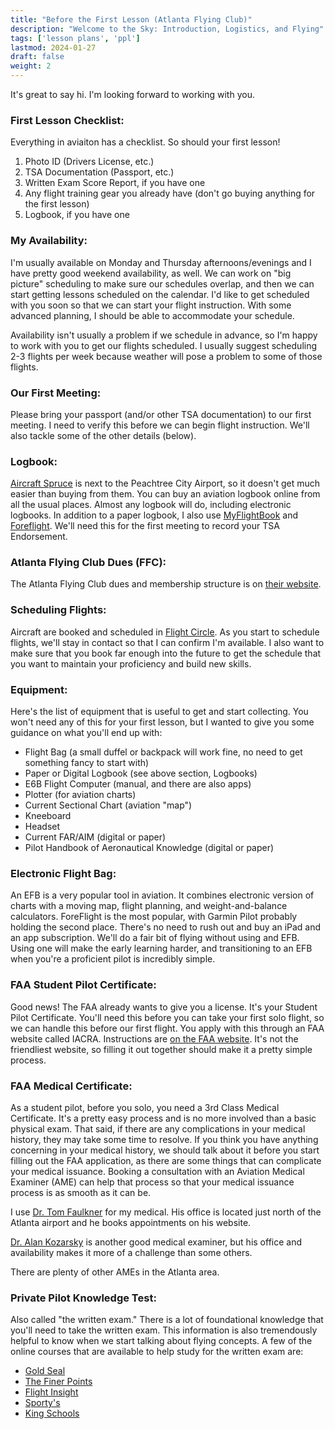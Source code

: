 ```yaml
---
title: "Before the First Lesson (Atlanta Flying Club)"
description: "Welcome to the Sky: Introduction, Logistics, and Flying"
tags: ['lesson plans', 'ppl']
lastmod: 2024-01-27
draft: false
weight: 2
---
```

It's great to say hi.  I'm looking forward to working with you.

### First Lesson Checklist:
Everything in aviaiton has a checklist.  So should your first lesson!
1. Photo ID (Drivers License, etc.)
2. TSA Documentation (Passport, etc.)
3. Written Exam Score Report, if you have one
4. Any flight training gear you already have (don't go buying anything for the first lesson)
5. Logbook, if you have one

### My Availability:
I'm usually available on Monday and Thursday afternoons/evenings and I have pretty good weekend availability, as well.  We can work on "big picture" scheduling to make sure our schedules overlap, and then we can start getting lessons scheduled on the calendar.  I'd like to get scheduled with you soon so that we can start your flight instruction.  With some advanced planning, I should be able to accommodate your schedule.

Availability isn't usually a problem if we schedule in advance, so I'm happy to work with you to get our flights scheduled.  I usually suggest scheduling 2-3 flights per week because weather will pose a problem to some of those flights.

### Our First Meeting:
Please bring your passport (and/or other TSA documentation) to our first meeting.  I need to verify this before we can begin flight instruction.  We'll also tackle some of the other details (below).

### Logbook:
[Aircraft Spruce](https://www.aircraftspruce.com/categories/pilot_supplies/ps/menus/ps/logbooks_0pilot.html) is next to the Peachtree City Airport, so it doesn't get much easier than buying from them.  You can buy an aviation logbook online from all the usual places.  Almost any logbook will do, including electronic logbooks.  In addition to a paper logbook, I also use [MyFlightBook](https://www.myflightbook.com/) and [Foreflight](https://www.foreflight.com).  We'll need this for the first meeting to record your TSA Endorsement.

### Atlanta Flying Club Dues (FFC):
The Atlanta Flying Club dues and membership structure is on [their website](https://www.atlantaflyingclub.com/membership).

### Scheduling Flights:
Aircraft are booked and scheduled in [Flight Circle](https://www.flightcircle.com/).  As you start to schedule flights, we'll stay in contact so that I can confirm I'm available.  I also want to make sure that you book far enough into the future to get the schedule that you want to maintain your proficiency and build new skills.

### Equipment:
Here's the list of equipment that is useful to get and start collecting.  You won't need any of this for your first lesson, but I wanted to give you some guidance on what you'll end up with:
* Flight Bag (a small duffel or backpack will work fine, no need to get something fancy to start with)
* Paper or Digital Logbook (see above section, Logbooks)
* E6B Flight Computer (manual, and there are also apps)
* Plotter (for aviation charts)
* Current Sectional Chart (aviation "map")
* Kneeboard
* Headset
* Current FAR/AIM (digital or paper)
* Pilot Handbook of Aeronautical Knowledge (digital or paper)

### Electronic Flight Bag:
An EFB is a very popular tool in aviation.  It combines electronic version of charts with a moving map, flight planning, and weight-and-balance calculators.  ForeFlight is the most popular, with Garmin Pilot probably holding the second place.  There's no need to rush out and buy an iPad and an app subscription.  We'll do a fair bit of flying without using and EFB.  Using one will make the early learning harder, and transitioning to an EFB when you're a proficient pilot is incredibly simple.

### FAA Student Pilot Certificate:
Good news!  The FAA already wants to give you a license.  It's your Student Pilot Certificate.  You'll need this before you can take your first solo flight, so we can handle this before our first flight.  You apply with this through an FAA website called IACRA.  Instructions are [on the FAA website](https://iacra.faa.gov/IACRA/HelpAndInfo.aspx?id=6). It's not the friendliest website, so filling it out together should make it a pretty simple process.

### FAA Medical Certificate:
As a student pilot, before you solo, you need a 3rd Class Medical Certificate.  It's a pretty easy process and is no more involved than a basic physical exam.  That said, if there are any complications in your medical history, they may take some time to resolve.  If you think you have anything concerning in your medical history, we should talk about it before you start filling out the FAA application, as there are some things that can complicate your medical issuance.  Booking a consultation with an Aviation Medical Examiner (AME) can help that process so that your medical issuance process is as smooth as it can be.

I use [Dr. Tom Faulkner](https://drtomfaulknerame.com/) for my medical.  His office is located just north of the Atlanta airport and he books appointments on his website.

[Dr. Alan Kozarsky](https://atlantaame.com/) is another good medical examiner, but his office and availability makes it more of a challenge than some others.

There are plenty of other AMEs in the Atlanta area.

### Private Pilot Knowledge Test:
Also called "the written exam."  There is a lot of foundational knowledge that you'll need to take the written exam.  This information is also tremendously helpful to know when we start talking about flying concepts.  A few of the online courses that are available to help study for the written exam are:
* [Gold Seal](https://groundschool.com/)
* [The Finer Points](https://www.learnthefinerpoints.com/ground-school)
* [Flight Insight](https://www.flight-insight.com/)
* [Sporty's](https://www.sportys.com/learn-to-fly-course-private-pilot-test-prep-online-app-and-tv.html)
* [King Schools](https://kingschools.com/private-pilot-certificate)